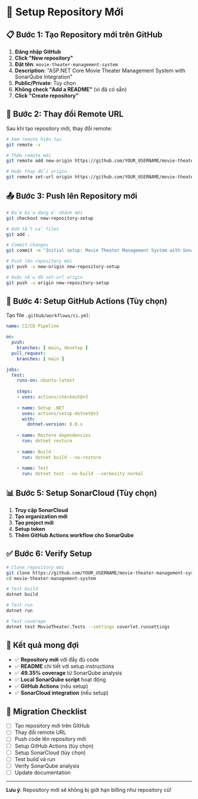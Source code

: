 # 🚀 Setup Repository Mới

## 📋 Bước 1: Tạo Repository mới trên GitHub

1. **Đăng nhập GitHub**
2. **Click "New repository"**
3. **Đặt tên**: `movie-theater-management-system`
4. **Description**: "ASP.NET Core Movie Theater Management System with SonarQube Integration"
5. **Public/Private**: Tùy chọn
6. **Không check "Add a README"** (vì đã có sẵn)
7. **Click "Create repository"**

## 🔗 Bước 2: Thay đổi Remote URL

Sau khi tạo repository mới, thay đổi remote:

```bash
# Xem remote hiện tại
git remote -v

# Thêm remote mới
git remote add new-origin https://github.com/YOUR_USERNAME/movie-theater-management-system.git

# Hoặc thay đổi origin
git remote set-url origin https://github.com/YOUR_USERNAME/movie-theater-management-system.git
```

## 📤 Bước 3: Push lên Repository mới

```bash
# Đảm bảo đang ở nhánh mới
git checkout new-repository-setup

# Add tất cả files
git add .

# Commit changes
git commit -m "Initial setup: Movie Theater Management System with SonarQube integration"

# Push lên repository mới
git push -u new-origin new-repository-setup

# Hoặc nếu đã set-url origin
git push -u origin new-repository-setup
```

## 🔧 Bước 4: Setup GitHub Actions (Tùy chọn)

Tạo file `.github/workflows/ci.yml`:

```yaml
name: CI/CD Pipeline

on:
  push:
    branches: [ main, develop ]
  pull_request:
    branches: [ main ]

jobs:
  test:
    runs-on: ubuntu-latest
    
    steps:
    - uses: actions/checkout@v3
    
    - name: Setup .NET
      uses: actions/setup-dotnet@v3
      with:
        dotnet-version: 8.0.x
    
    - name: Restore dependencies
      run: dotnet restore
    
    - name: Build
      run: dotnet build --no-restore
    
    - name: Test
      run: dotnet test --no-build --verbosity normal
```

## 📊 Bước 5: Setup SonarCloud (Tùy chọn)

1. **Truy cập SonarCloud**
2. **Tạo organization mới**
3. **Tạo project mới**
4. **Setup token**
5. **Thêm GitHub Actions workflow cho SonarQube**

## ✅ Bước 6: Verify Setup

```bash
# Clone repository mới
git clone https://github.com/YOUR_USERNAME/movie-theater-management-system.git
cd movie-theater-management-system

# Test build
dotnet build

# Test run
dotnet run

# Test coverage
dotnet test MovieTheater.Tests --settings coverlet.runsettings
```

## 🎯 Kết quả mong đợi

- ✅ **Repository mới** với đầy đủ code
- ✅ **README** chi tiết với setup instructions
- ✅ **49.35% coverage** từ SonarQube analysis
- ✅ **Local SonarQube script** hoạt động
- ✅ **GitHub Actions** (nếu setup)
- ✅ **SonarCloud integration** (nếu setup)

## 🔄 Migration Checklist

- [ ] Tạo repository mới trên GitHub
- [ ] Thay đổi remote URL
- [ ] Push code lên repository mới
- [ ] Setup GitHub Actions (tùy chọn)
- [ ] Setup SonarCloud (tùy chọn)
- [ ] Test build và run
- [ ] Verify SonarQube analysis
- [ ] Update documentation

---
**Lưu ý**: Repository mới sẽ không bị giới hạn billing như repository cũ! 